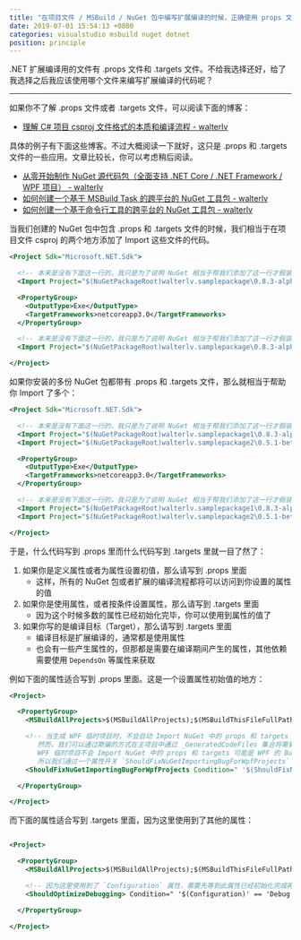 ```yaml
---
title: "在项目文件 / MSBuild / NuGet 包中编写扩展编译的时候，正确使用 props 文件和 targets 文件"
date: 2019-07-01 15:54:13 +0800
categories: visualstudio msbuild nuget dotnet
position: principle
---
```


.NET 扩展编译用的文件有 .props 文件和 .targets 文件。不给我选择还好，给了我选择之后我应该使用哪个文件来编写扩展编译的代码呢？

---

如果你不了解 .props 文件或者 .targets 文件，可以阅读下面的博客：

- [理解 C# 项目 csproj 文件格式的本质和编译流程 - walterlv](/post/understand-the-csproj)

具体的例子有下面这些博客。不过大概阅读一下就好，这只是 .props 和 .targets 文件的一些应用。文章比较长，你可以考虑稍后阅读。

- [从零开始制作 NuGet 源代码包（全面支持 .NET Core / .NET Framework / WPF 项目） - walterlv](/post/build-source-code-package-for-wpf-projects)
- [如何创建一个基于 MSBuild Task 的跨平台的 NuGet 工具包 - walterlv](/post/create-a-cross-platform-msbuild-task-based-nuget-tool)
- [如何创建一个基于命令行工具的跨平台的 NuGet 工具包 - walterlv](/post/create-a-cross-platform-command-based-nuget-tool)

当我们创建的 NuGet 包中包含 .props 和 .targets 文件的时候，我们相当于在项目文件 csproj 的两个地方添加了 Import 这些文件的代码。

```xml
<Project Sdk="Microsoft.NET.Sdk">

  <!-- 本来是没有下面这一行的，我只是为了说明 NuGet 相当于帮我们添加了这一行才假装写到了这里。 -->
  <Import Project="$(NuGetPackageRoot)walterlv.samplepackage\0.8.3-alpha\build\Walterlv.SamplePackage.props" Condition="Exists('$(NuGetPackageRoot)walterlv.samplepackage\0.8.3-alpha\build\Walterlv.SamplePackage.props')" />

  <PropertyGroup>
    <OutputType>Exe</OutputType>
    <TargetFrameworks>netcoreapp3.0</TargetFrameworks>
  </PropertyGroup>

  <!-- 本来是没有下面这一行的，我只是为了说明 NuGet 相当于帮我们添加了这一行才假装写到了这里。 -->
  <Import Project="$(NuGetPackageRoot)walterlv.samplepackage\0.8.3-alpha\build\Walterlv.SamplePackage.targets" Condition="Exists('$(NuGetPackageRoot)walterlv.samplepackage\0.8.3-alpha\build\Walterlv.SamplePackage.targets')" />

</Project>
```

如果你安装的多份 NuGet 包都带有 .props 和 .targets 文件，那么就相当于帮助你 Import 了多个：

```xml
<Project Sdk="Microsoft.NET.Sdk">

  <!-- 本来是没有下面这一行的，我只是为了说明 NuGet 相当于帮我们添加了这一行才假装写到了这里。 -->
  <Import Project="$(NuGetPackageRoot)walterlv.samplepackage1\0.8.3-alpha\build\Walterlv.SamplePackage1.props" Condition="Exists('$(NuGetPackageRoot)walterlv.samplepackage1\0.8.3-alpha\build\Walterlv.SamplePackage1.props')" />
  <Import Project="$(NuGetPackageRoot)walterlv.samplepackage2\0.5.1-beta\build\Walterlv.SamplePackage2.props" Condition="Exists('$(NuGetPackageRoot)walterlv.samplepackage2\0.5.1-beta\build\Walterlv.SamplePackage2.props')" />

  <PropertyGroup>
    <OutputType>Exe</OutputType>
    <TargetFrameworks>netcoreapp3.0</TargetFrameworks>
  </PropertyGroup>

  <!-- 本来是没有下面这一行的，我只是为了说明 NuGet 相当于帮我们添加了这一行才假装写到了这里。 -->
  <Import Project="$(NuGetPackageRoot)walterlv.samplepackage1\0.8.3-alpha\build\Walterlv.SamplePackage1.targets" Condition="Exists('$(NuGetPackageRoot)walterlv.samplepackage1\0.8.3-alpha\build\Walterlv.SamplePackage1.targets')" />
  <Import Project="$(NuGetPackageRoot)walterlv.samplepackage2\0.5.1-beta\build\Walterlv.SamplePackage2.targets" Condition="Exists('$(NuGetPackageRoot)walterlv.samplepackage2\0.5.1-beta\build\Walterlv.SamplePackage2.targets')" />

</Project>
```

于是，什么代码写到 .props 里而什么代码写到 .targets 里就一目了然了：

1. 如果你是定义属性或者为属性设置初值，那么请写到 .props 里面
    - 这样，所有的 NuGet 包或者扩展的编译流程都将可以访问到你设置的属性的值
1. 如果你是使用属性，或者按条件设置属性，那么请写到 .targets 里面
    - 因为这个时候多数的属性已经初始化完毕，你可以使用到属性的值了
1. 如果你写的是编译目标（Target），那么请写到 .targets 里面
    - 编译目标是扩展编译的，通常都是使用属性
    - 也会有一些产生属性的，但那都是需要在编译期间产生的属性，其他依赖需要使用 `DependsOn` 等属性来获取

例如下面的属性适合写到 .props 里面。这是一个设置属性初始值的地方：

```xml
<Project>

  <PropertyGroup>
    <MSBuildAllProjects>$(MSBuildAllProjects);$(MSBuildThisFileFullPath)</MSBuildAllProjects>

    <!-- 当生成 WPF 临时项目时，不会自动 Import NuGet 中的 props 和 targets 文件，这使得在临时项目中你现在看到的整个文件都不会参与编译。
       然而，我们可以通过欺骗的方式在主项目中通过 _GeneratedCodeFiles 集合将需要编译的文件传递到临时项目中以间接参与编译。
       WPF 临时项目不会 Import NuGet 中的 props 和 targets 可能是 WPF 的 Bug，也可能是刻意如此。
       所以我们通过一个属性开关 `ShouldFixNuGetImportingBugForWpfProjects` 来决定是否修复这个错误。-->
    <ShouldFixNuGetImportingBugForWpfProjects Condition=" '$(ShouldFixNuGetImportingBugForWpfProjects)' == '' ">True</ShouldFixNuGetImportingBugForWpfProjects>

  </PropertyGroup>

</Project>
```

而下面的属性适合写到 .targets 里面，因为这里使用到了其他的属性：

```xml

<Project>

  <PropertyGroup>
    <MSBuildAllProjects>$(MSBuildAllProjects);$(MSBuildThisFileFullPath)</MSBuildAllProjects>

    <!-- 因为这里使用到了 `Configuration` 属性，需要先等到此属性已经初始化完成再使用，否则我们会拿到非预期的值。 -->
    <ShouldOptimizeDebugging> Condition=" '$(Configuration)' == 'Debug' ">True</ShouldOptimizeDebugging>

  </PropertyGroup>

</Project>
```
